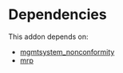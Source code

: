 # Dependencies

This addon depends on:

- [mgmtsystem_nonconformity](https://github.com/bringout/oca-technical)
- [mrp](https://github.com/bringout/oca-ocb-mrp/tree/49a1ea5d631cc07026643495f2166546b3ff3452/odoo-bringout-oca-ocb-mrp)
